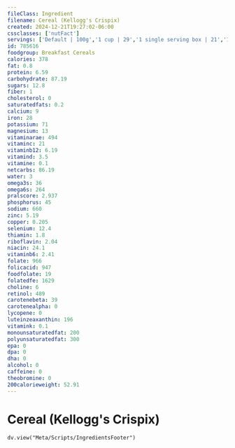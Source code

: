 ```yaml
---
fileClass: Ingredient
filename: Cereal (Kellogg's Crispix)
created: 2024-12-21T19:27:02-06:00
cssclasses: ['nutFact']
servings: ['Default | 100g','1 cup | 29','1 single serving box | 21','1 prepackaged bowl (0.75 oz) | 21']
id: 785616
foodgroup: Breakfast Cereals
calories: 378
fat: 0.8
protein: 6.59
carbohydrate: 87.19
sugars: 12.8
fiber: 1
cholesterol: 0
saturatedfats: 0.2
calcium: 9
iron: 28
potassium: 71
magnesium: 13
vitaminarae: 494
vitaminc: 21
vitaminb12: 6.19
vitamind: 3.5
vitamine: 0.1
netcarbs: 86.19
water: 3
omega3s: 36
omega6s: 264
pralscore: 2.937
phosphorus: 45
sodium: 660
zinc: 5.19
copper: 0.205
selenium: 12.4
thiamin: 1.8
riboflavin: 2.04
niacin: 24.1
vitaminb6: 2.41
folate: 966
folicacid: 947
foodfolate: 19
folatedfe: 1629
choline: 6
retinol: 489
carotenebeta: 39
carotenealpha: 0
lycopene: 0
luteinzeaxanthin: 196
vitamink: 0.1
monounsaturatedfat: 200
polyunsaturatedfat: 300
epa: 0
dpa: 0
dha: 0
alcohol: 0
caffeine: 0
theobromine: 0
200calorieweight: 52.91
---
```


# Cereal (Kellogg's Crispix)

```dataviewjs
dv.view("Meta/Scripts/IngredientsFooter")
```